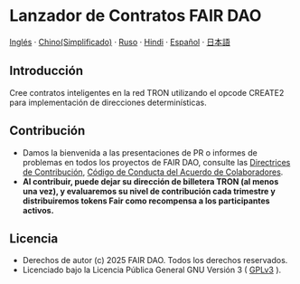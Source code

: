 # Lanzador de Contratos FAIR DAO

[Inglés](README.md)  ·  [Chino(Simplificado)](README_CN.md)  ·  [Ruso](README_RU.md)  ·  [Hindi](README_HI.md)  ·  [Español](README_ES.md)  ·  [日本語](README_JA.md)

## Introducción
Cree contratos inteligentes en la red TRON utilizando el opcode CREATE2 para implementación de direcciones determinísticas.

## Contribución

* Damos la bienvenida a las presentaciones de PR o informes de problemas en todos los proyectos de FAIR DAO, consulte las [Directrices de Contribución](https://github.com/fair-dao/.github/blob/main/CONTRIBUTING_ES.md), [Código de Conducta del Acuerdo de Colaboradores](https://github.com/fair-dao/.github/blob/main/CODE_OF_CONDUCT.md).
* **Al contribuir, puede dejar su dirección de billetera TRON (al menos una vez), y evaluaremos su nivel de contribución cada trimestre y distribuiremos tokens Fair como recompensa a los participantes activos.**

## Licencia

* Derechos de autor (c) 2025 FAIR DAO. Todos los derechos reservados.
* Licenciado bajo la Licencia Pública General GNU Versión 3 ( [GPLv3](LICENSE) ).